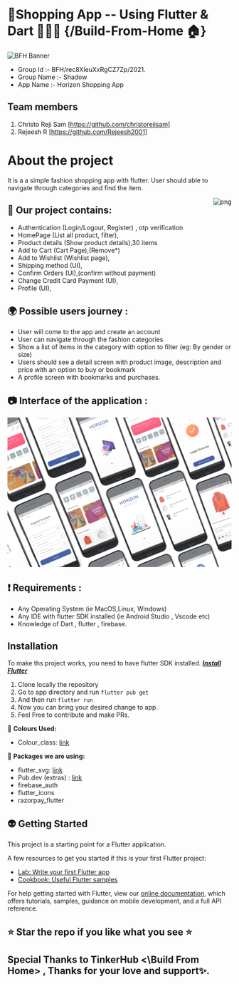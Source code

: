 # 🛒Shopping App -- Using Flutter & Dart  👨🏽‍💻 {/Build-From-Home 🏠}

![BFH Banner](https://trello-attachments.s3.amazonaws.com/542e9c6316504d5797afbfb9/542e9c6316504d5797afbfc1/39dee8d993841943b5723510ce663233/Frame_19.png)

 - Group Id :- BFH/rec8XleuXxRgCZ7Zp/2021.
 - Group Name :- Shadow
 - App Name :- Horizon Shopping App

## Team members
1. Christo Reji Sam [https://github.com/christorejisam]
2. Rejeesh R [https://github.com/Rejeesh2001]

# About the project
It is a a simple fashion shopping app with flutter. User should able to navigate through categories and find the item. 


<img align = "right" alt="png" src="https://startupmission.kerala.gov.in/get-image-view/ksum_community/picture_779_1446122711.png" width="" height="190" />

## 💖 Our project contains:

 - Authentication (Login/Logout, Register) , otp verification
 - HomePage (List all product, filter),
 - Product details (Show product details),30 items 
 - Add to Cart (Cart Page),(Remove*)
 - Add to Wishlist (Wishlist page),
 - Shipping method (UI),
 - Confirm Orders (UI),(confirm without payment)
 - Change Credit Card Payment (UI),
 - Profile (UI),

## 🌍 Possible users journey :

  - User will come to the app and create an account 
  - User can navigate through the fashion categories 
  - Show a list of items in the category with option to filter (eg: By gender or size)
  - Users should see a detail screen with product image, description and price with an option to buy or bookmark
  - A profile screen with bookmarks and purchases.

## 📷 Interface of the application :

![Preview](/photo.jpg)

## ❗️ Requirements :
 - Any Operating System (ie MacOS,Linux, Windows)
 - Any IDE with flutter SDK installed (ie Android Studio , Vscode etc)
 - Knowledge of Dart , flutter , firebase.

## Installation 
To make ths project works, you need to have flutter SDK installed. [***Install Flutter***](https://flutter.dev/docs/get-started/install)
1. Clone locally the repository
2. Go to app directory and run `flutter pub get` 
3. And then run `flutter run` 
4. Now you can bring your desired change to app.  
5. Feel Free to contribute and make PRs. 

🎨 **Colours Used:**
- Colour_class: [link](https://api.flutter.dev/flutter/material/Colors-class.html)


📝 **Packages we are using:**
- flutter_svg: [link](https://pub.dev/packages/flutter_svg)
- Pub.dev (extras) : [link](https://pub.dev/)
- firebase_auth
- flutter_icons
- razorpay_flutter


## 👽 Getting Started

This project is a starting point for a Flutter application.

A few resources to get you started if this is your first Flutter project:

- [Lab: Write your first Flutter app](https://flutter.dev/docs/get-started/codelab)
- [Cookbook: Useful Flutter samples](https://flutter.dev/docs/cookbook)

For help getting started with Flutter, view our
[online documentation](https://flutter.dev/docs), which offers tutorials,
samples, guidance on mobile development, and a full API reference.

## ⭐️ Star the repo if you like what you see ⭐️


## Special Thanks to TinkerHub <\Build From Home> , Thanks for your love and support✨.
